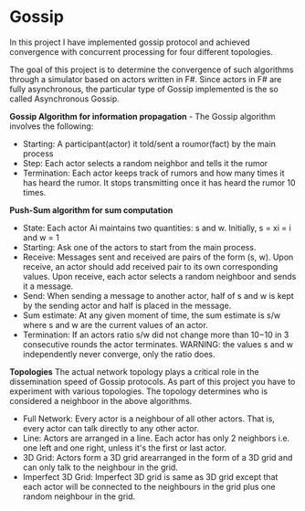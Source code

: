 # Gossip 
In this project I have implemented gossip protocol and achieved convergence with concurrent  processing for four different topologies.

The goal of this project is to determine the convergence of such algorithms through a simulator based on actors written in F#. Since actors in F# are fully asynchronous, the particular type of Gossip implemented is the so called Asynchronous Gossip.

**Gossip Algorithm for information propagation** -  The Gossip algorithm
involves the following:

* Starting: A participant(actor) it told/sent a roumor(fact) by the main process
* Step: Each actor selects a random neighbor and tells it the rumor
* Termination: Each actor keeps track of rumors and how many times it has heard the rumor. It stops transmitting once it has heard the rumor 10 times.

**Push-Sum algorithm for sum computation**
* State: Each actor Ai maintains two quantities: s and w. Initially, s = xi = i and w = 1
* Starting: Ask one of the actors to start from the main process.
* Receive: Messages sent and received are pairs of the form (s, w). Upon receive, an actor should add received pair to its own corresponding values. Upon receive, each actor selects a random neighboor and sends it a message.
* Send: When sending a message to another actor, half of s and w is kept by the sending actor and half is placed in the message.
* Sum estimate: At any given moment of time, the sum estimate is s/w
where s and w are the current values of an actor.
* Termination: If an actors ratio s/w did not change more than 10−10 in 3 consecutive rounds the actor terminates. WARNING: the values s and w independently never converge, only the ratio does.

**Topologies** The actual network topology plays a critical role in the dissemination speed of Gossip protocols. As part of this project you have to experiment with various topologies. The topology determines who is considered a neighboor in the above algorithms.
* Full Network: Every actor is a neighbour of all other actors. That is, every actor can talk directly to any other actor.
* Line: Actors are arranged in a line. Each actor has only 2 neighbors i.e. one left and one right, unless it's the first or last actor.
* 3D Grid: Actors form a 3D grid arearranged in the form of a 3D grid and can only talk to the neighbour in the grid.
* Imperfect 3D Grid: Imperfect 3D grid is same as 3D grid except that each actor will be connected to the neighbours in the grid plus one random neighbour in the grid.

